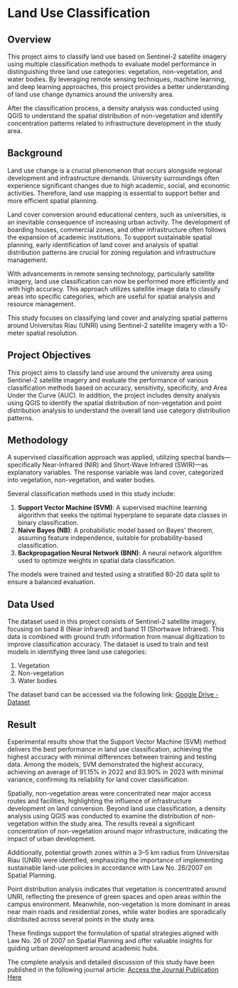 # Land Use Classification

## Overview
This project aims to classify land use based on Sentinel-2 satellite imagery using multiple classification methods to evaluate model performance in distinguishing three land use categories: vegetation, non-vegetation, and water bodies. By leveraging remote sensing techniques, machine learning, and deep learning approaches, this project provides a better understanding of land use change dynamics around the university area.

After the classification process, a density analysis was conducted using QGIS to understand the spatial distribution of non-vegetation and identify concentration patterns related to infrastructure development in the study area.

## Background
Land use change is a crucial phenomenon that occurs alongside regional development and infrastructure demands. University surroundings often experience significant changes due to high academic, social, and economic activities. Therefore, land use mapping is essential to support better and more efficient spatial planning.

Land cover conversion around educational centers, such as universities, is an inevitable consequence of increasing urban activity. The development of boarding houses, commercial zones, and other infrastructure often follows the expansion of academic institutions. To support sustainable spatial planning, early identification of land cover and analysis of spatial distribution patterns are crucial for zoning regulation and infrastructure management.

With advancements in remote sensing technology, particularly satellite imagery, land use classification can now be performed more efficiently and with high accuracy. This approach utilizes satellite image data to classify areas into specific categories, which are useful for spatial analysis and resource management.

This study focuses on classifying land cover and analyzing spatial patterns around Universitas Riau (UNRI) using Sentinel-2 satellite imagery with a 10-meter spatial resolution.

## Project Objectives
This project aims to classify land use around the university area using Sentinel-2 satellite imagery and evaluate the performance of various classification methods based on accuracy, sensitivity, specificity, and Area Under the Curve (AUC). In addition, the project includes density analysis using QGIS to identify the spatial distribution of non-vegetation and point distribution analysis to understand the overall land use category distribution patterns.

## Methodology
A supervised classification approach was applied, utilizing spectral bands—specifically Near-Infrared (NIR) and Short-Wave Infrared (SWIR)—as explanatory variables. The response variable was land cover, categorized into vegetation, non-vegetation, and water bodies.

Several classification methods used in this study include:

1. **Support Vector Machine (SVM)**: A supervised machine learning algorithm that seeks the optimal hyperplane to separate data classes in binary classification.
2. **Naive Bayes (NB)**: A probabilistic model based on Bayes' theorem, assuming feature independence, suitable for probability-based classification.
3. **Backpropagation Neural Network (BNN)**: A neural network algorithm used to optimize weights in spatial data classification.

The models were trained and tested using a stratified 80-20 data split to ensure a balanced evaluation.

## Data Used
The dataset used in this project consists of Sentinel-2 satellite imagery, focusing on band 8 (Near Infrared) and band 11 (Shortwave Infrared). This data is combined with ground truth information from manual digitization to improve classification accuracy. The dataset is used to train and test models in identifying three land use categories:

1. Vegetation
2. Non-vegetation
3. Water bodies

The dataset band can be accessed via the following link:
[Google Drive - Dataset](https://drive.google.com/drive/folders/1jSsVc_lkQj-PvB0hrmVFfENTGLtWjKvv?usp=sharing)

## Result
Experimental results show that the Support Vector Machine (SVM) method delivers the best performance in land use classification, achieving the highest accuracy with minimal differences between training and testing data. Among the models, SVM demonstrated the highest accuracy, achieving an average of 91.15% in 2022 and 83.90% in 2023 with minimal variance, confirming its reliability for land cover classification.

Spatially, non-vegetation areas were concentrated near major access routes and facilities, highlighting the influence of infrastructure development on land conversion. Beyond land use classification, a density analysis using QGIS was conducted to examine the distribution of non-vegetation within the study area. The results reveal a significant concentration of non-vegetation around major infrastructure, indicating the impact of urban development.

Additionally, potential growth zones within a 3–5 km radius from Universitas Riau (UNRI) were identified, emphasizing the importance of implementing sustainable land-use policies in accordance with Law No. 26/2007 on Spatial Planning.

Point distribution analysis indicates that vegetation is concentrated around UNRI, reflecting the presence of green spaces and open areas within the campus environment. Meanwhile, non-vegetation is more dominant in areas near main roads and residential zones, while water bodies are sporadically distributed across several points in the study area.

These findings support the formulation of spatial strategies aligned with Law No. 26 of 2007 on Spatial Planning and offer valuable insights for guiding urban development around academic hubs.

The complete analysis and detailed discussion of this study have been published in the following journal article: [Access the Journal Publication Here](https://journal.ummat.ac.id/index.php/jtam/article/view/29683)
